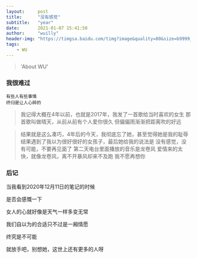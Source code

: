 ```yaml
---
layout:     post
title:      "没有感觉"
subtitle:   "year"
date:       2021-01-07 15:41:50
author:     "wuilly"
header-img: "https://timgsa.baidu.com/timg?image&quality=80&size=b9999_10000&sec=1516777063737&di=a86a9881000f70190aaffe6953eec4f3&imgtype=0&src=http%3A%2F%2Fimg.article.pchome.net%2F00%2F28%2F07%2F58%2Fpic_lib%2Fwm%2F1920_1200car_1002.jpg"
tags:
    - WU
---
```

> 'About WU'


### 我很难过

```
有些人有些事情
终归是让人心碎的
```

> 我记得大概在4年以前，也就是2017年，我发了一首歌给当时喜欢的女生
那首歌叫做晴天，从前从前有个人爱你很久
但偏偏雨渐渐把距离吹的好远

> 结果就是这么凑巧，4年后的今天，我彻底忘了她，甚至觉得她是我的耻辱
结果遇到了我以为很好很好的女孩子，最后她给我的说法是
没有感觉，没有可能，不要再见面了
第二天电台里面播放的音乐是龙卷风
爱情来的太快，就像龙卷风，离不开暴风却来不及跑
我不愿再想你

### 后记

当我看到2020年12月11日的笔记的时候

是否会感慨一下

女人的心就好像是天气一样多变无常

我们自以为的合适只不过是一厢情愿

终究是不可能

就放手吧，别想她，这世上还有更多的人呀
